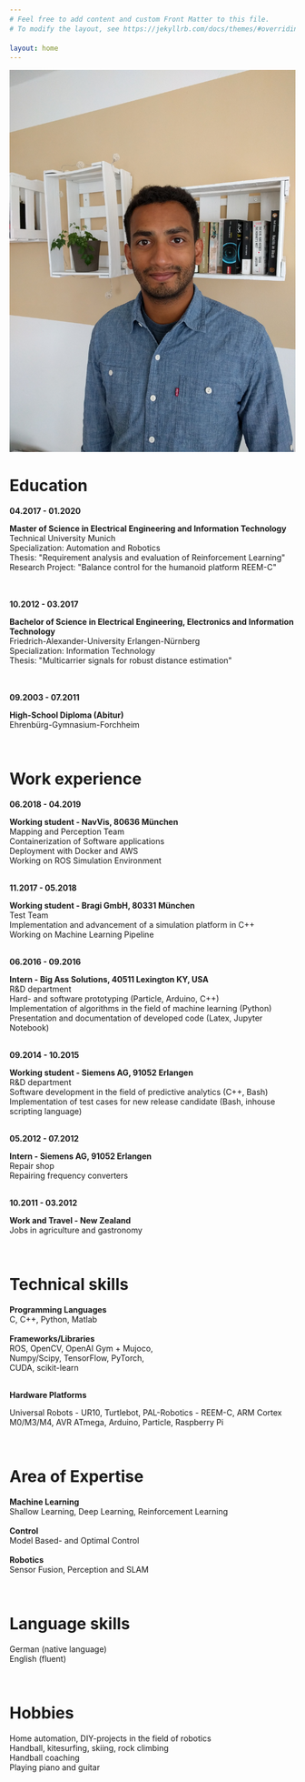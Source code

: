 ```yaml
---
# Feel free to add content and custom Front Matter to this file.
# To modify the layout, see https://jekyllrb.com/docs/themes/#overriding-theme-defaults

layout: home
---
```


![image](Bewerbungsfoto.jpg)

Education
=========

**04.2017 - 01.2020** 

**Master of Science in Electrical Engineering and Information
Technology**\
Technical University Munich\
Specialization: Automation and Robotics\
Thesis: \"Requirement analysis and evaluation of Reinforcement
Learning\"\
Research Project: \"Balance control for the humanoid platform REEM-C\"

\
\
**10.2012 - 03.2017** 

**Bachelor of Science in Electrical Engineering, Electronics and
Information Technology**\
Friedrich-Alexander-University Erlangen-Nürnberg\
Specialization: Information Technology\
Thesis: \"Multicarrier signals for robust distance estimation\"

\
\
**09.2003 - 07.2011** 

**High-School Diploma (Abitur)**\
Ehrenbürg-Gymnasium-Forchheim

 

Work experience
===============

**06.2018 - 04.2019** 

**Working student - NavVis, 80636 München**\
Mapping and Perception Team\
Containerization of Software applications\
Deployment with Docker and AWS\
Working on ROS Simulation Environment

\
**11.2017 - 05.2018** 

**Working student - Bragi GmbH, 80331 München**\
Test Team\
Implementation and advancement of a simulation platform in C++\
Working on Machine Learning Pipeline

\
**06.2016 - 09.2016** 

**Intern - Big Ass Solutions, 40511 Lexington KY, USA**\
R&D department\
Hard- and software prototyping (Particle, Arduino, C++)\
Implementation of algorithms in the field of machine learning (Python)\
Presentation and documentation of developed code (Latex, Jupyter
Notebook)

\
**09.2014 - 10.2015** 

**Working student - Siemens AG, 91052 Erlangen**\
R&D department\
Software development in the field of predictive analytics (C++, Bash)\
Implementation of test cases for new release candidate (Bash, inhouse
scripting language)

\
**05.2012 - 07.2012** 

**Intern - Siemens AG, 91052 Erlangen**\
Repair shop\
Repairing frequency converters

\
**10.2011 - 03.2012** 

**Work and Travel - New Zealand**\
Jobs in agriculture and gastronomy

 

Technical skills
================

**Programming Languages** \
C, C++, Python, Matlab
\
\
**Frameworks/Libraries** \
ROS, OpenCV, OpenAI Gym + Mujoco,\
Numpy/Scipy, TensorFlow, PyTorch,\
CUDA, scikit-learn

\
**Hardware Platforms** 

Universal Robots - UR10, Turtlebot, PAL-Robotics - REEM-C, ARM Cortex
M0/M3/M4, AVR ATmega, Arduino, Particle, Raspberry Pi

 

Area of Expertise
=================

**Machine Learning**\
 Shallow Learning, Deep Learning, Reinforcement Learning\
\
**Control**\
Model Based- and Optimal Control\
\
**Robotics**\
Sensor Fusion, Perception and SLAM

 

Language skills
===============

German (native language)\
English (fluent)

 

Hobbies
=======

Home automation, DIY-projects in the field of robotics\
Handball, kitesurfing, skiing, rock climbing\
Handball coaching\
Playing piano and guitar
